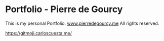 # Portfolio - Pierre de Gourcy

This is my personal Portfolio.
www.pierredegourcy.me
All rights reserved.


https://gitmoji.carloscuesta.me/

